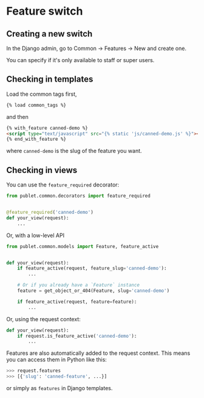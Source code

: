 Feature switch
==============

Creating a new switch
---------------------

In the Django admin, go to Common -> Features -> New and create one.

You can specify if it's only available to staff or super users.

Checking in templates
---------------------

Load the common tags first,

```html
{% load common_tags %}
```

and then

```html
{% with_feature canned-demo %}
<script type="text/javascript" src="{% static 'js/canned-demo.js' %}"></script>
{% end_with_feature %}
```

where `canned-demo` is the slug of the feature you want.

Checking in views
-----------------

You can use the `feature_required` decorator:

```python
from publet.common.decorators import feature_required


@feature_required('canned-demo')
def your_view(request):
    ...
```

Or, with a low-level API

```python
from publet.common.models import Feature, feature_active


def your_view(request):
    if feature_active(request, feature_slug='canned-demo'):
        ...

    # Or if you already have a `Feature` instance
    feature = get_object_or_404(Feature, slug='canned-demo')

    if feature_active(request, feature=feature):
        ...
```

Or, using the request context:

```python
def your_view(request):
    if request.is_feature_active('canned-demo'):
        ...
```

Features are also automatically added to the request context.  This means you
can access them in Python like this:

```python
>>> request.features
>>> [{'slug': 'canned-feature', ...}]
```

or simply as `features` in Django templates.

